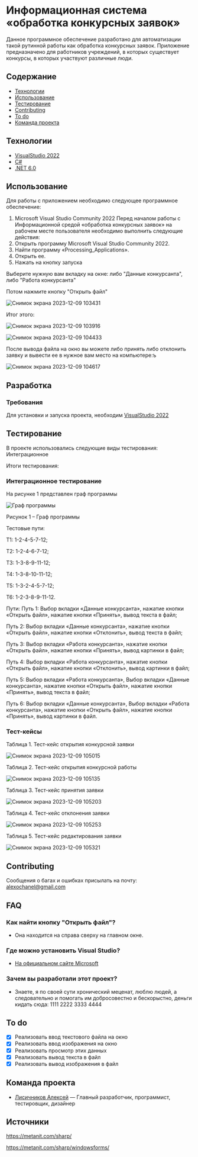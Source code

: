 # Информационная система «обработка конкурсных заявок»
Данное программное обеспечение разработано для автоматизации такой рутинной работы как обработка конкурсных заявок. Приложение предназначено для работников учреждений, в которых существует конкурсы, в которых участвуют различные люди.

## Содержание
- [Технологии](#технологии)
- [Использование](#использование)
- [Тестирование](#тестирование)
- [Contributing](#contributing)
- [To do](#to-do)
- [Команда проекта](#команда-проекта)

## Технологии
- [VisualStudio 2022](https://visualstudio.microsoft.com/ru/)
- [C#](https://learn.microsoft.com/ru-ru/dotnet/csharp/tour-of-csharp/)
- [.NET 6.0](https://learn.microsoft.com/ru-ru/dotnet/welcome)

## Использование
Для работы с приложением необходимо следующее программное обеспечение:
1.	Microsoft Visual Studio Community 2022
Перед началом работы с Информационной средой «обработка конкурсных заявок» на рабочем месте пользователя необходимо выполнить следующие действия:
1.	Открыть программу Microsoft Visual Studio Community 2022.
2.	Найти программу «Processing_Applications».
3.	Открыть ее.
4.	Нажать на кнопку запуска

Выберите нужную вам вкладку на окне: либо "Данные конкурсанта", либо "Работа конкурсанта"

Потом нажмите кнопку "Открыть файл"

![Снимок экрана 2023-12-09 103431](https://github.com/Lisichnikov/Processing_Applications/assets/117975390/62e71fa0-1ef4-49d1-9072-4e83981aee91)

Итог этого:

![Снимок экрана 2023-12-09 103916](https://github.com/Lisichnikov/Processing_Applications/assets/117975390/a090d80d-4265-402d-a2e1-4ed443716ddd)

![Снимок экрана 2023-12-09 104433](https://github.com/Lisichnikov/Processing_Applications/assets/117975390/a8071003-dcd5-410c-bbe5-bd4a9b07125a)

После вывода файла на окно вы можете либо принять либо отклонить заявку и вывести ее в нужное вам место на компьютере:ъ

![Снимок экрана 2023-12-09 104617](https://github.com/Lisichnikov/Processing_Applications/assets/117975390/5da77e82-af29-4462-ae87-f221e717af62)

## Разработка

### Требования
Для установки и запуска проекта, необходим [VisualStudio 2022](https://visualstudio.microsoft.com/ru/)

## Тестирование
В проекте использовались следующие виды тестирования: Интеграционное

Итоги тестирования:

### Интеграционное тестирование

На рисунке 1 представлен граф программы

![Граф программы](https://github.com/Lisichnikov/Processing_Applications/assets/117975390/f2884d07-a8b5-4365-ac43-56fd176bbbf7)

Рисунок 1 – Граф программы


Тестовые пути:

Т1: 1-2-4-5-7-12;

Т2: 1-2-4-6-7-12;

Т3: 1-3-8-9-11-12;

Т4: 1-3-8-10-11-12;

Т5: 1-3-2-4-5-7-12;

Т6: 1-2-3-8-9-11-12.

Пути: 
Путь 1: Выбор вкладки «Данные конкурсанта», нажатие кнопки «Открыть файл», нажатие кнопки «Принять», вывод текста в файл;

Путь 2: Выбор вкладки «Данные конкурсанта», нажатие кнопки «Открыть файл», нажатие кнопки «Отклонить», вывод текста в файл;

Путь 3: Выбор вкладки «Работа конкурсанта», нажатие кнопки «Открыть файл», нажатие кнопки «Принять», вывод картинки в файл;

Путь 4: Выбор вкладки «Работа конкурсанта», нажатие кнопки «Открыть файл», нажатие кнопки «Отклонить», вывод картинки в файл;

Путь 5: Выбор вкладки «Работа конкурсанта», Выбор вкладки «Данные конкурсанта», нажатие кнопки «Открыть файл», нажатие кнопки «Принять», вывод текста в файл;

Путь 6: Выбор вкладки «Данные конкурсанта», Выбор вкладки «Работа конкурсанта», нажатие кнопки «Открыть файл», нажатие кнопки «Принять», вывод картинки в файл.

### Тест-кейсы
Таблица 1. Тест-кейс открытия конкурсной заявки

![Снимок экрана 2023-12-09 105015](https://github.com/Lisichnikov/Processing_Applications/assets/117975390/1e884ae7-62ee-4d8c-99a5-2c4b22ce5cd4)

Таблица 2. Тест-кейс открытия конкурсной работы

![Снимок экрана 2023-12-09 105135](https://github.com/Lisichnikov/Processing_Applications/assets/117975390/56d384ad-bda8-4fb0-b1db-5d6b5565af6f)

Таблица 3. Тест-кейс принятия заявки

![Снимок экрана 2023-12-09 105203](https://github.com/Lisichnikov/Processing_Applications/assets/117975390/c5cd0015-9214-4a7f-a3fb-fba43c07120f)

Таблица 4. Тест-кейс отклонения заявки

![Снимок экрана 2023-12-09 105253](https://github.com/Lisichnikov/Processing_Applications/assets/117975390/5d8503ba-b69e-4288-b8f9-5e503e4d2ef4)

Таблица 5. Тест-кейс редактирования заявки

![Снимок экрана 2023-12-09 105321](https://github.com/Lisichnikov/Processing_Applications/assets/117975390/d57998a3-f6fe-4388-82a9-d6aa1c2b966d)


## Contributing
Сообщения о багах и ошибках присылать на почту: alexochanel@gmail.com

## FAQ 
### Как найти кнопку "Открыть файл"?
- Она находится на справа сверху на главном окне.
### Где можно установить Visual Studio?
- [На официальном сайте Microsoft](https://visualstudio.microsoft.com/ru/)
### Зачем вы разработали этот проект?
- Знаете, я по своей сути хронический меценат, люблю людей, а следовательно и помогать им добросовестно и бескорыстно, деньги кидать сюда: 1111 2222 3333 4444

## To do
- [x] Реализовать ввод текстового файла на окно
- [x] Реализовать ввод изображения на окно
- [x] Реализовать просмотр этих данных
- [x] Реализовать вывод текста в файл
- [x] Реализовать вывод изображения в файл

## Команда проекта
- [Лисичников Алексей](https://vk.com/alexich4) — Главный разработчик, программист, тестировщик, дизайнер

## Источники
https://metanit.com/sharp/

https://metanit.com/sharp/windowsforms/
